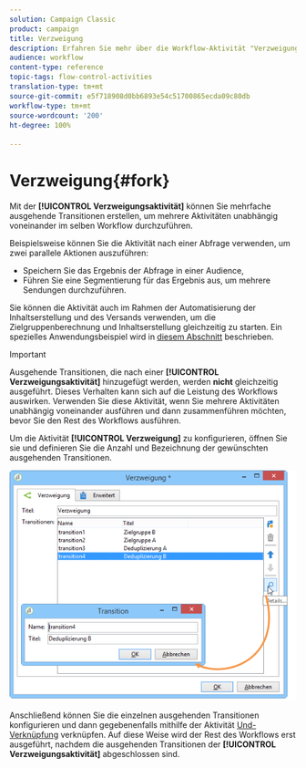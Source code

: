 ```yaml
---
solution: Campaign Classic
product: campaign
title: Verzweigung
description: Erfahren Sie mehr über die Workflow-Aktivität "Verzweigung"
audience: workflow
content-type: reference
topic-tags: flow-control-activities
translation-type: tm+mt
source-git-commit: e5f718908d0bb6893e54c51700865ecda09c80db
workflow-type: tm+mt
source-wordcount: '200'
ht-degree: 100%

---
```



# Verzweigung{#fork}

Mit der **[!UICONTROL Verzweigungsaktivität]** können Sie mehrfache ausgehende Transitionen erstellen, um mehrere Aktivitäten unabhängig voneinander im selben Workflow durchzuführen.

Beispielsweise können Sie die Aktivität nach einer Abfrage verwenden, um zwei parallele Aktionen auszuführen:

* Speichern Sie das Ergebnis der Abfrage in einer Audience,
* Führen Sie eine Segmentierung für das Ergebnis aus, um mehrere Sendungen durchzuführen.

Sie können die Aktivität auch im Rahmen der Automatisierung der Inhaltserstellung und des Versands verwenden, um die Zielgruppenberechnung und Inhaltserstellung gleichzeitig zu starten. Ein spezielles Anwendungsbeispiel wird in [diesem Abschnitt](../../delivery/using/automating-via-workflows.md#creating-the-delivery-and-its-content) beschrieben.

>[!IMPORTANT]
>
>Ausgehende Transitionen, die nach einer **[!UICONTROL Verzweigungsaktivität]** hinzugefügt werden, werden **nicht** gleichzeitig ausgeführt. Dieses Verhalten kann sich auf die Leistung des Workflows auswirken. Verwenden Sie diese Aktivität, wenn Sie mehrere Aktivitäten unabhängig voneinander ausführen und dann zusammenführen möchten, bevor Sie den Rest des Workflows ausführen.

Um die Aktivität **[!UICONTROL Verzweigung]** zu konfigurieren, öffnen Sie sie und definieren Sie die Anzahl und Bezeichnung der gewünschten ausgehenden Transitionen.

![](assets/s_user_segmentation_fork.png)

Anschließend können Sie die einzelnen ausgehenden Transitionen konfigurieren und dann gegebenenfalls mithilfe der Aktivität [Und-Verknüpfung](../../workflow/using/and-join.md) verknüpfen. Auf diese Weise wird der Rest des Workflows erst ausgeführt, nachdem die ausgehenden Transitionen der **[!UICONTROL Verzweigungsaktivität]** abgeschlossen sind.
